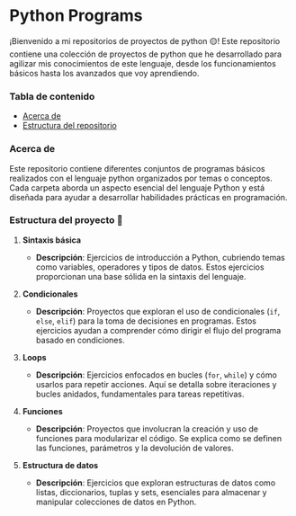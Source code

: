 # Python Programs

¡Bienvenido a mi repositorios de proyectos de python 🟡! Este repositorio contiene una colección de proyectos de python que he desarrollado para agilizar mis conocimientos de este lenguaje, desde los funcionamientos básicos hasta los avanzados que voy aprendiendo.

### Tabla de contenido

- [Acerca de](#Acerca-de)
- [Estructura del repositorio](#Estructura-del-repositorio)

### Acerca de

Este repositorio contiene diferentes conjuntos de programas básicos realizados con el lenguaje python organizados por temas o conceptos. Cada carpeta aborda un aspecto esencial del lenguaje Python y está diseñada para ayudar a desarrollar habilidades prácticas en programación.

### Estructura del proyecto 🐍

1. **Sintaxis básica**

   - **Descripción**: Ejercicios de introducción a Python, cubriendo temas como variables, operadores y tipos de datos. Estos ejercicios proporcionan una base sólida en la sintaxis del lenguaje.

2. **Condicionales**

   - **Descripción**: Proyectos que exploran el uso de condicionales (`if`, `else`, `elif`) para la toma de decisiones en programas. Estos ejercicios ayudan a comprender cómo dirigir el flujo del programa basado en condiciones.

3. **Loops**

   - **Descripción**: Ejercicios enfocados en bucles (`for`, `while`) y cómo usarlos para repetir acciones. Aquí se detalla sobre iteraciones y bucles anidados, fundamentales para tareas repetitivas.

4. **Funciones**

   - **Descripción**: Proyectos que involucran la creación y uso de funciones para modularizar el código. Se explica como se definen las funciones, parámetros y la devolución de valores.

5. **Estructura de datos**

   - **Descripción**: Ejercicios que exploran estructuras de datos como listas, diccionarios, tuplas y sets, esenciales para almacenar y manipular colecciones de datos en Python.
